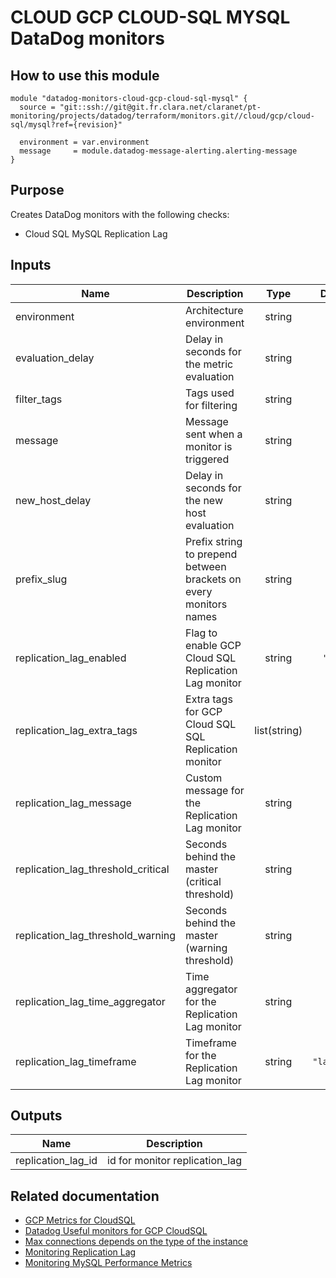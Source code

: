 # CLOUD GCP CLOUD-SQL MYSQL DataDog monitors

## How to use this module

```
module "datadog-monitors-cloud-gcp-cloud-sql-mysql" {
  source = "git::ssh://git@git.fr.clara.net/claranet/pt-monitoring/projects/datadog/terraform/monitors.git//cloud/gcp/cloud-sql/mysql?ref={revision}"

  environment = var.environment
  message     = module.datadog-message-alerting.alerting-message
}

```

## Purpose

Creates DataDog monitors with the following checks:

- Cloud SQL MySQL Replication Lag

## Inputs

| Name | Description | Type | Default | Required |
|------|-------------|:----:|:-----:|:-----:|
| environment | Architecture environment | string | n/a | yes |
| evaluation\_delay | Delay in seconds for the metric evaluation | string | `"900"` | no |
| filter\_tags | Tags used for filtering | string | `"*"` | no |
| message | Message sent when a monitor is triggered | string | n/a | yes |
| new\_host\_delay | Delay in seconds for the new host evaluation | string | `"300"` | no |
| prefix\_slug | Prefix string to prepend between brackets on every monitors names | string | `""` | no |
| replication\_lag\_enabled | Flag to enable GCP Cloud SQL Replication Lag monitor | string | `"true"` | no |
| replication\_lag\_extra\_tags | Extra tags for GCP Cloud SQL SQL Replication monitor | list(string) | `[]` | no |
| replication\_lag\_message | Custom message for the Replication Lag monitor | string | `""` | no |
| replication\_lag\_threshold\_critical | Seconds behind the master (critical threshold) | string | `"180"` | no |
| replication\_lag\_threshold\_warning | Seconds behind the master (warning threshold) | string | `"90"` | no |
| replication\_lag\_time\_aggregator | Time aggregator for the Replication Lag monitor | string | `"min"` | no |
| replication\_lag\_timeframe | Timeframe for the Replication Lag monitor | string | `"last_10m"` | no |

## Outputs

| Name | Description |
|------|-------------|
| replication\_lag\_id | id for monitor replication_lag |

## Related documentation

* [GCP Metrics for CloudSQL](https://cloud.google.com/monitoring/api/metrics_gcp#gcp-cloudsql)
* [Datadog Useful monitors for GCP CloudSQL](https://www.datadoghq.com/blog/monitor-google-cloud-sql/)
* [Max connections depends on the type of the instance](https://cloud.google.com/sql/docs/quotas#fixed-limits)
* [Monitoring Replication Lag](https://cloud.google.com/sql/docs/mysql/high-availability#replication-lag-monitor)
* [Monitoring MySQL Performance Metrics](https://www.datadoghq.com/blog/monitoring-mysql-performance-metrics)
